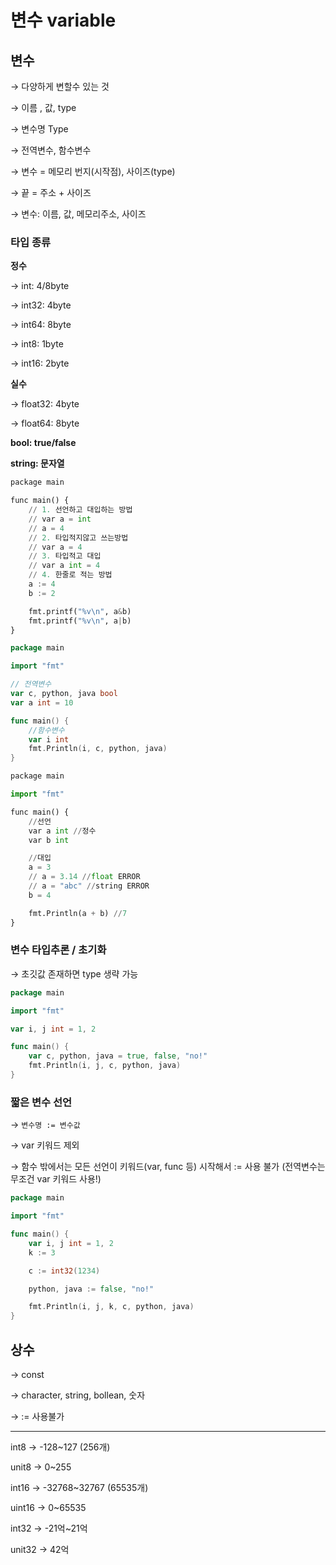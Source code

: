 # 변수 variable

## 변수

→ 다양하게 변할수 있는 것

→ 이름 , 값, type

→ 변수명 Type

→ 전역변수, 함수변수

→ 변수 = 메모리 번지(시작점), 사이즈(type)

→ 끝 = 주소 + 사이즈 

→ 변수: 이름, 값, 메모리주소, 사이즈

### 타입 종류

**정수**

→ int: 4/8byte 

→ int32: 4byte

→ int64: 8byte

→ int8: 1byte

→ int16: 2byte

**실수**

→ float32: 4byte

→ float64: 8byte

**bool: true/false**

**string: 문자열**

```python
package main

func main() {
	// 1. 선언하고 대입하는 방법
	// var a = int
	// a = 4
	// 2. 타입적지않고 쓰는방법
	// var a = 4
	// 3. 타입적고 대입
	// var a int = 4
	// 4. 한줄로 적는 방법
	a := 4
	b := 2

	fmt.printf("%v\n", a&b)
	fmt.printf("%v\n", a|b)
}
```

```go
package main

import "fmt"

// 전역변수
var c, python, java bool
var a int = 10

func main() {
	//함수변수
	var i int
	fmt.Println(i, c, python, java)
}
```

```python
package main

import "fmt"

func main() {
	//선언
	var a int //정수
	var b int

	//대입
	a = 3
	// a = 3.14 //float ERROR
	// a = "abc" //string ERROR
	b = 4

	fmt.Println(a + b) //7
}
```

### 변수 타입추론 / 초기화

→ 초깃값 존재하면 type 생략 가능

```go
package main

import "fmt"

var i, j int = 1, 2

func main() {
	var c, python, java = true, false, "no!"
	fmt.Println(i, j, c, python, java)
}
```

### 짧은 변수 선언

→ `변수명 := 변수값`

→ var 키워드 제외

→ 함수 밖에서는 모든 선언이 키워드(var, func 등) 시작해서 := 사용 불가 (전역변수는 무조건 var 키워드 사용!)

```go
package main

import "fmt"

func main() {
	var i, j int = 1, 2
	k := 3

	c := int32(1234)

	python, java := false, "no!"

	fmt.Println(i, j, k, c, python, java)
}
```

## 상수

→ const

→ character, string, bollean, 숫자

→ := 사용불가

---

int8 → -128~127 (256개)

unit8 → 0~255

int16 → -32768~32767 (65535개)

uint16 → 0~65535

int32 → -21억~21억

unit32 → 42억